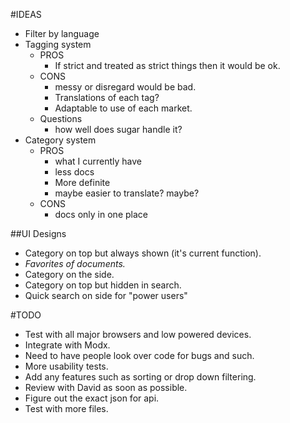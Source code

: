 #IDEAS
- Filter by language
- Tagging system
    - PROS
        - If strict and treated as strict things then it would be ok.
    - CONS
        - messy or disregard would be bad.
        - Translations of each tag?
        - Adaptable to use of each market.
    - Questions
        - how well does sugar handle it?
- Category system
    - PROS
        - what I currently have
        - less docs
        - More definite
        - maybe easier to translate? maybe?
    - CONS
        - docs only in one place

##UI Designs
- Category on top but always shown (it's current function).
- *Favorites of documents.*
- Category on the side.
- Category on top but hidden in search.
- Quick search on side for "power users"

#TODO
- Test with all major browsers and low powered devices.
- Integrate with Modx.
- Need to have people look over code for bugs and such.
- More usability tests.
- Add any features such as sorting or drop down filtering.
- Review with David as soon as possible.
- Figure out the exact json for api.
- Test with more files.
